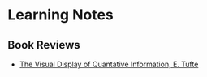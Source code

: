 # Learning Notes

## Book Reviews
 - [The Visual Display of Quantative Information, E. Tufte](book-review_visual-display-tufte.md)